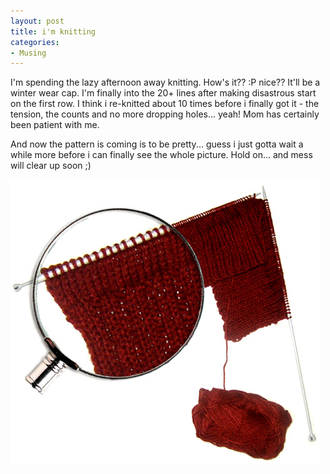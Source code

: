 ```yaml
---
layout: post
title: i'm knitting
categories:
- Musing
---
```


I'm spending the lazy afternoon away knitting. How's it?? :P nice?? It'll be a winter wear cap. I'm finally into the 20+ lines after making disastrous start on the first row. I think i re-knitted about 10 times before i finally got it - the tension, the counts and no more dropping holes... yeah! Mom has certainly been patient with me.

And now the pattern is coming is to be pretty... guess i just gotta wait a while more before i can finally see the whole picture. Hold on... and mess will clear up soon ;)

![](/img/knit578094208943275.jpg)
